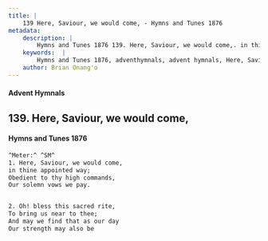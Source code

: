 ```yaml
---
title: |
    139 Here, Saviour, we would come, - Hymns and Tunes 1876
metadata:
    description: |
        Hymns and Tunes 1876 139. Here, Saviour, we would come,. in thine appointed way; Obedient to thy high commands, Our solemn vows we pay. 
    keywords:  |
        Hymns and Tunes 1876, adventhymnals, advent hymnals, Here, Saviour, we would come,, in thine appointed way;, 
    author: Brian Onang'o
---
```


#### Advent Hymnals
## 139. Here, Saviour, we would come,
####  Hymns and Tunes 1876

```txt
^Meter:^ ^SM^
1. Here, Saviour, we would come,
in thine appointed way;
Obedient to thy high commands,
Our solemn vows we pay.


2. Oh! bless this sacred rite,
To bring us near to thee;
And may we find that as our day
Our strength may also be
```